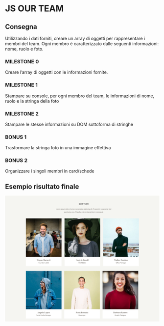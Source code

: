 # JS OUR TEAM

## Consegna

Utilizzando i dati forniti, creare un array di oggetti per rappresentare i membri del team.
Ogni membro è caratterizzato dalle seguenti informazioni: nome, ruolo e foto.

### MILESTONE 0
Creare l’array di oggetti con le informazioni fornite.

### MILESTONE 1
Stampare su console, per ogni membro del team, le informazioni di nome, ruolo e la stringa della foto

### MILESTONE 2
Stampare le stesse informazioni su DOM sottoforma di stringhe

### BONUS 1
Trasformare la stringa foto in una immagine effettiva

### BONUS 2
Organizzare i singoli membri in card/schede

## Esempio risultato finale

![risultato finale](img-readme/screenshot%20(2).png)